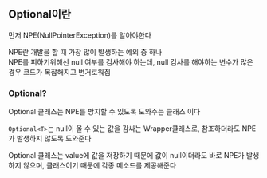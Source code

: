 ## Optional이란
먼저 NPE(NullPointerException)를 알아야한다  
  
NPE란 개발을 할 때 가장 많이 발생하는 예외 중 하나  
NPE를 피하기위해선 null 여부를 검사해야 하는데, null 검사를 해야하는 변수가 많은 경우 코드가 복잡해지고 번거로워짐  
  
### Optional?
Optional 클래스는 NPE를 방지할 수 있도록 도와주는 클래스 이다  
  
```Optional<T>```는 null이 올 수 있는 값을 감싸는 Wrapper클래스로, 참조하더라도 NPE가 발생하지 않도록 도와준다  
  
Optional 클래스는 value에 값을 저장하기 때문에 값이 null이더라도 바로 NPE가 발생하지 않으며, 클래스이기 때문에 각종 메소드를 제공해준다